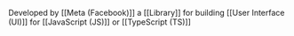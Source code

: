 Developed by [[Meta (Facebook)]] a [[Library]] for building [[User Interface (UI)]] for [[JavaScript (JS)]]  or [[TypeScript (TS)]]
